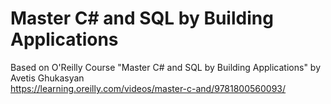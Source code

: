 # Master C# and SQL by Building Applications

Based on O'Reilly Course "Master C# and SQL by Building Applications" by Avetis Ghukasyan <br>
https://learning.oreilly.com/videos/master-c-and/9781800560093/<br><br>
